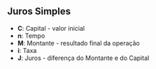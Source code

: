 ## Juros Simples

- **C**: Capital - valor inicial
- **n**: Tempo
- **M**: Montante - resultado final da operação
- **i**: Taxa
- **J**: Juros - diferença do Montante e do Capital
